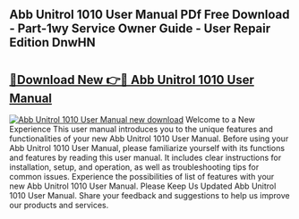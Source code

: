 ## Abb Unitrol 1010 User Manual PDf Free Download - Part-1wy Service Owner Guide - User Repair Edition DnwHN

# <h2><a href="http://cf13204.oget.top/?id=Abb+Unitrol+1010+User+Manual">🔗Download New 👉🔴 Abb Unitrol 1010 User Manual</a></h2>

[![Abb Unitrol 1010 User Manual new download](https://i.imgur.com/5g1atiW.png)](http://cf13204.oget.top/?id=Abb+Unitrol+1010+User+Manual)
Welcome to a New Experience This user manual introduces you to the unique features and functionalities of your new Abb Unitrol 1010 User Manual. Before using your Abb Unitrol 1010 User Manual, please familiarize yourself with its functions and features by reading this user manual. It includes clear instructions for installation, setup, and operation, as well as troubleshooting tips for common issues. Experience the possibilities of list of features with your new Abb Unitrol 1010 User Manual. Please Keep Us Updated Abb Unitrol 1010 User Manual. Share your feedback and suggestions to help us improve our products and services.
